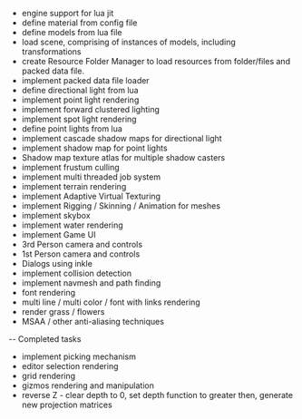 * engine support for lua jit
* define material from config file
* define models from lua file
* load scene, comprising of instances of models, including transformations
* create Resource Folder Manager to load resources from folder/files and packed data file.
* implement packed data file loader
* define directional light from lua
* implement point light rendering
* implement forward clustered lighting
* implement spot light rendering
* define point lights from lua
* implement cascade shadow maps for directional light
* implement shadow map for point lights
* Shadow map texture atlas for multiple shadow casters
* implement frustum culling
* implement multi threaded job system
* implement terrain rendering
* implement Adaptive Virtual Texturing
* implement Rigging / Skinning / Animation for meshes
* implement skybox
* implement water rendering
* implement Game UI
* 3rd Person camera and controls
* 1st Person camera and controls
* Dialogs using inkle
* implement collision detection
* implement navmesh and path finding
* font rendering
* multi line / multi color / font with links rendering
* render grass / flowers
* MSAA / other anti-aliasing techniques

-- Completed tasks
* implement picking mechanism
* editor selection rendering
* grid rendering
* gizmos rendering and manipulation
* reverse Z - clear depth to 0, set depth function to greater then, generate new projection matrices 


